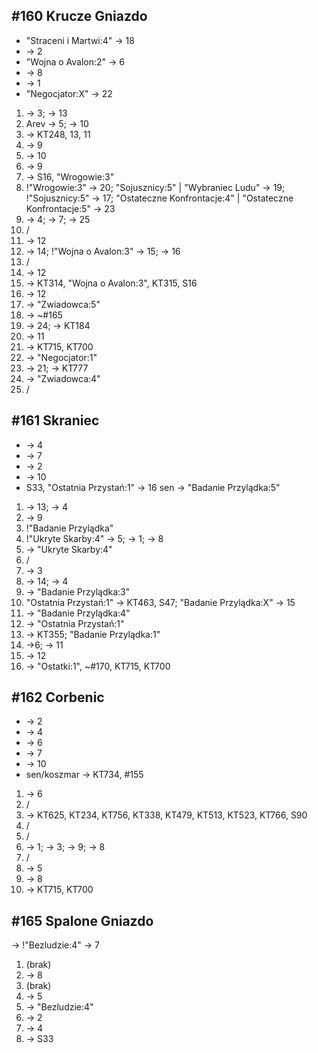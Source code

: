 ## #160 Krucze Gniazdo
* "Straceni i Martwi:4" -> 18
* -> 2
* "Wojna o Avalon:2" -> 6
* -> 8
* -> 1
* "Negocjator:X" -> 22

1. -> 3; -> 13
2. Arev -> 5; -> 10
3. -> KT248, 13, 11
4. -> 9
5. -> 10
6. -> 9
7. -> S16, "Wrogowie:3"
8. !"Wrogowie:3" -> 20; "Sojusznicy:5" | "Wybraniec Ludu" -> 19; !"Sojusznicy:5" -> 17; "Ostateczne Konfrontacje:4" | "Ostateczne Konfrontacje:5" -> 23
9. -> 4; -> 7; -> 25
10. /
11. -> 12
12. -> 14; !"Wojna o Avalon:3" -> 15; -> 16
13. /
14. -> 12
15. -> KT314, "Wojna o Avalon:3", KT315, S16
16. -> 12
17. -> "Zwiadowca:5"
18. -> ~#165
19. -> 24; -> KT184
20. -> 11
21. -> KT715, KT700
22. -> "Negocjator:1"
23. -> 21; -> KT777
24. -> "Zwiadowca:4"
25. /

## #161 Skraniec
* -> 4
* -> 7
* -> 2
* -> 10
* S33, "Ostatnia Przystań:1" -> 16
sen -> "Badanie Przylądka:5"

1. -> 13; -> 4
2. -> 9
3. !"Badanie Przylądka"
4. !"Ukryte Skarby:4" -> 5; -> 1; -> 8
5. -> "Ukryte Skarby:4"
6. /
7. -> 3
8. -> 14; -> 4
9. -> "Badanie Przylądka:3"
10. "Ostatnia Przystań:1" -> KT463, S47; "Badanie Przylądka:X" -> 15
11. -> "Badanie Przylądka:4"
12. -> "Ostatnia Przystań:1"
13. -> KT355; "Badanie Przylądka:1"
14. ->6; -> 11
15. -> 12
16. -> "Ostatki:1", ~#170, KT715, KT700

## #162 Corbenic
* -> 2
* -> 4
* -> 6
* -> 7
* -> 10
* sen/koszmar -> KT734, #155

1. -> 6
2. /
3. -> KT625, KT234, KT756, KT338, KT479, KT513, KT523, KT766, S90
4. /
5. /
6. -> 1; -> 3; -> 9; -> 8
7. /
8. -> 5
9. -> 8
10. -> KT715, KT700

## #165 Spalone Gniazdo
-> !"Bezludzie:4" -> 7

1. (brak)
2. -> 8
3. (brak)
4. -> 5
5. -> "Bezludzie:4"
6. -> 2
7. -> 4
8. -> S33
